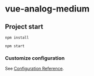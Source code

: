 # vue-analog-medium

## Project start


```
npm install

npm start
```

### Customize configuration

See [Configuration Reference](https://cli.vuejs.org/config/).

